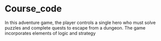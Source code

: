 # Course_code
In this adventure game, the player controls a single hero who must solve puzzles and complete quests to escape from a dungeon. The game incorporates elements of logic and strategy
